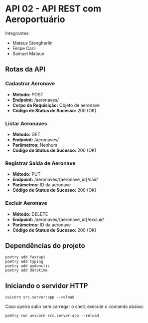 # API 02 - API REST com Aeroportuário

Integrantes: 
- Mateus Stangherlin
- Felipe Carli
- Samuel Matsuo

## Rotas da API

### Cadastrar Aeronave
- **Método:** POST
- **Endpoint:** /aeronaves/
- **Corpo da Requisição:** Objeto de aeronave
- **Código de Status de Sucesso:** 200 (OK)

### Listar Aeronaves
- **Método:** GET
- **Endpoint:** /aeronaves/
- **Parâmetros:** Nenhum
- **Código de Status de Sucesso:** 200 (OK)

### Registrar Saída de Aeronave
- **Método:** PUT
- **Endpoint:** /aeronaves/{aeronave_id}/sair/
- **Parâmetros:** ID da aeronave
- **Código de Status de Sucesso:** 200 (OK)

### Excluir Aeronave
- **Método:** DELETE
- **Endpoint:** /aeronaves/{aeronave_id}/excluir/
- **Parâmetros:** ID da aeronave
- **Código de Status de Sucesso:** 200 (OK)


## Dependências do projeto

```shell
poetry add fastapi
poetry add typing
poetry add pydanctic
poetry add datatime
```


## Iniciando o servidor HTTP

```shell
uvicorn src.server:app --reload
```

Caso queira subir sem carregar o shell, execute o comando abaixo:

```shell
poetry run uvicorn src.server:app --reload
```

